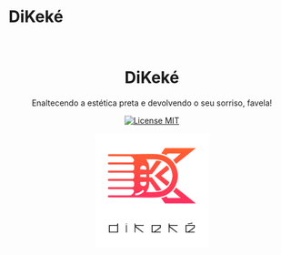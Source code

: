<h1>DiKeké</h1>

<h1 align="center">
   <br>
   DiKeké
   <br>
</h1>
<p align="center">Enaltecendo a estética preta e devolvendo o seu sorriso, favela!</p>

<p align="center">
  <a href="https://opensource.org/licenses/MIT" rel="nofollow">
    <img src="https://camo.githubusercontent.com/311762166ef25238116d3cadd22fcb6091edab98/68747470733a2f2f696d672e736869656c64732e696f2f62616467652f4c6963656e73652d4d49542d626c75652e737667" alt="License MIT" data-canonical-src="https://img.shields.io/badge/License-MIT-blue.svg" style="max-width:100%;">
  </a>
</p>

<p align="center">
<a target="_blank" rel="noopener noreferrer" href="https://raw.githubusercontent.com/dikekeapp/dikekeapp.github.io/main/assets/img/logo2.png"><img src="https://raw.githubusercontent.com/dikekeapp/dikekeapp.github.io/main/assets/img/logo2.png" alt="drawing" height="200" data-canonical-src="https://raw.githubusercontent.com/dikekeapp/dikekeapp.github.io/main/assets/img/logo2.png" style="max-width:100%;"></a>
</p>
   
